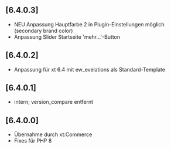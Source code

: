 ## [6.4.0.3]
- NEU Anpassung Hauptfarbe 2 in Plugin-Einstellungen möglich (secondary brand color)
- Anpassung Slider Startseite 'mehr...'-Button

## [6.4.0.2]
- Anpassung für xt 6.4 mit ew_evelations als Standard-Template

## [6.4.0.1]
- intern; version_compare entfernt

## [6.4.0.0]
- Übernahme durch xt:Commerce
- Fixes für PHP 8